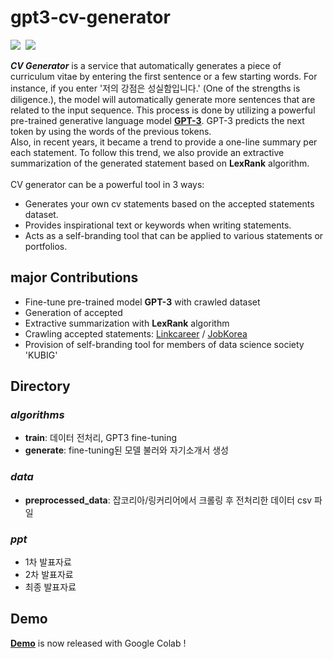 # gpt3-cv-generator
<p align="left">
  <img src="https://img.shields.io/badge/Python-3776AB?style=flat-square&logo=Python&logoColor=white"/></a>&nbsp
  <img src="https://img.shields.io/badge/Tableau-E97627?style=flat-square&logo=Tableau&logoColor=white"/></a>
</p>
<b><i>CV Generator</i></b> is a service that automatically generates a piece of curriculum vitae by entering the first sentence or a few starting words. For instance, if you enter '저의 강점은 성실함입니다.' (One of the strengths is diligence.), the model will automatically generate more sentences that are related to the input sequence. This process is done by utilizing a powerful pre-trained generative language model <a href=https://github.com/openai/gpt-3><b>GPT-3</b></a>. GPT-3 predicts the next token by using the words of the previous tokens. 
<br>Also, in recent years, it became a trend to provide a one-line summary per each statement. To follow this trend, we also provide an extractive summarization of the generated statement based on <b>LexRank</b> algorithm. <br>
<br>
CV generator can be a powerful tool in 3 ways:

- Generates your own cv statements based on the accepted statements dataset.
- Provides inspirational text or keywords when writing statements.
- Acts as a self-branding tool that can be applied to various statements or portfolios.


<h2> major Contributions </h2>

- Fine-tune pre-trained model **GPT-3** with crawled dataset
- Generation of accepted 
- Extractive summarization with **LexRank** algorithm
- Crawling accepted statements: <a href=https://linkareer.com/>Linkcareer</a> / <a href=https://www.jobkorea.co.kr/> JobKorea </a>
- Provision of self-branding tool for members of data science society 'KUBIG'

<h2> Directory </h2>

### _algorithms_
- **train**: 데이터 전처리, GPT3 fine-tuning
- **generate**: fine-tuning된 모델 불러와 자기소개서 생성


### _data_
- **preprocessed_data**: 잡코리아/링커리어에서 크롤링 후 전처리한 데이터 csv 파일

### _ppt_
- 1차 발표자료
- 2차 발표자료
- 최종 발표자료


<h2> Demo </h2>
<a href=https://colab.research.google.com/drive/1D5DCA-ulr_J_h6H12ZgcotHRfmIzSOBA?usp=sharing><b>Demo</b></a> is now released with Google Colab !

